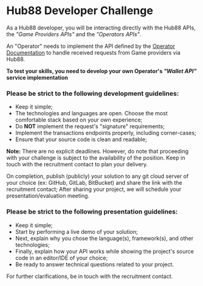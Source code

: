 # Hub88 Developer Challenge

As a Hub88 developer, you will be interacting directly with the Hub88 APIs, the *"Game Providers APIs"* and the *"Operators APIs"*.

An "Operator" needs to implement the API defined by the [Operator Documentation](https://hub88.io/docs/operator) to handle received requests from Game providers via Hub88.

**To test your skills, you need to develop your own Operator's _"Wallet API"_ service implementation**

### Please be strict to the following development guidelines:
- Keep it simple;
- The technologies and languages are open. Choose the most comfortable stack based on your own experience;
- Do **NOT** implement the request's "signature" requirements;
- Implement the transactions endpoints properly, including corner-cases;
- Ensure that your source code is clean and readable;

**Note:** There are no explicit deadlines. However, do note that proceeding with your challenge is subject to the availability of the position.
Keep in touch with the recruitment contact to plan your delivery.

On completion, publish (publicly) your solution to any git cloud server of your choice (ex: GitHub, GitLab, BitBucket) and share the link with the recruitment contact; After sharing your project, we will schedule your presentation/evaluation meeting.

### Please be strict to the following presentation guidelines:
- Keep it simple;
- Start by performing a live demo of your solution;
- Next, explain why you chose the language(s), framework(s), and other technologies;
- Finally, explain how your API works while showing the project's source code in an editor/IDE of your choice;
- Be ready to answer technical questions related to your project.

For further clarifications, be in touch with the recruitment contact.
